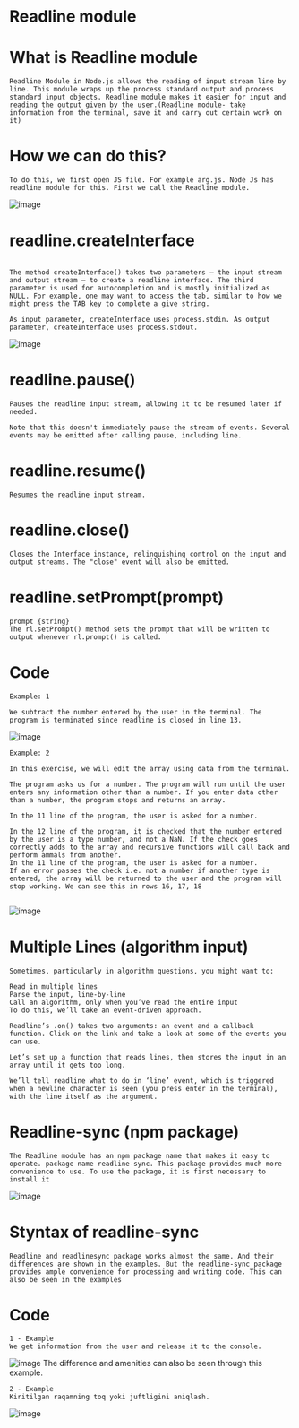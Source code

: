 # Readline module

# What is Readline module 

```
Readline Module in Node.js allows the reading of input stream line by line. This module wraps up the process standard output and process standard input objects. Readline module makes it easier for input and reading the output given by the user.(Readline module- take information from the terminal, save it and carry out certain work on it)
```

# How we can do this? 

```
To do this, we first open JS file. For example arg.js. Node Js has readline module for this. First we call the Readline module.

```

![image](https://user-images.githubusercontent.com/119097684/204079256-3892217f-1e67-4d05-80cf-01f551ab2a57.png)


# readline.createInterface

```

The method createInterface() takes two parameters – the input stream and output stream – to create a readline interface. The third parameter is used for autocompletion and is mostly initialized as NULL. For example, one may want to access the tab, similar to how we might press the TAB key to complete a give string.

As input parameter, createInterface uses process.stdin. As output parameter, createInterface uses process.stdout.

```

![image](https://user-images.githubusercontent.com/119097684/204077475-092755b6-6818-43ff-8edf-dafa038719e5.png)

# readline.pause()
```
Pauses the readline input stream, allowing it to be resumed later if needed.

Note that this doesn't immediately pause the stream of events. Several events may be emitted after calling pause, including line.
```

# readline.resume()
```
Resumes the readline input stream.
```

# readline.close()
```
Closes the Interface instance, relinquishing control on the input and output streams. The "close" event will also be emitted.
```

# readline.setPrompt(prompt)
```
prompt {string}
The rl.setPrompt() method sets the prompt that will be written to output whenever rl.prompt() is called.
```

# Code
```
Example: 1

We subtract the number entered by the user in the terminal. The program is terminated since readline is closed in line 13.

```
![image](https://user-images.githubusercontent.com/119097684/204081304-74630e7a-d12f-4e07-a639-809dcd0e6f9c.png)

```
Example: 2

In this exercise, we will edit the array using data from the terminal.

The program asks us for a number. The program will run until the user enters any information other than a number. If you enter data other than a number, the program stops and returns an array.

In the 11 line of the program, the user is asked for a number.

In the 12 line of the program, it is checked that the number entered by the user is a type number, and not a NaN. If the check goes correctly adds to the array and recursive functions will call back and perform ammals from another.
In the 11 line of the program, the user is asked for a number.
If an error passes the check i.e. not a number if another type is entered, the array will be returned to the user and the program will stop working. We can see this in rows 16, 17, 18


```
![image](https://user-images.githubusercontent.com/119097684/204220445-520cd7ba-31b6-4643-a513-4d6093f270cb.png)

# Multiple Lines (algorithm input)
```
Sometimes, particularly in algorithm questions, you might want to:

Read in multiple lines
Parse the input, line-by-line
Call an algorithm, only when you’ve read the entire input
To do this, we’ll take an event-driven approach.

Readline’s .on() takes two arguments: an event and a callback function. Click on the link and take a look at some of the events you can use.

Let’s set up a function that reads lines, then stores the input in an array until it gets too long.

We’ll tell readline what to do in ‘line’ event, which is triggered when a newline character is seen (you press enter in the terminal), with the line itself as the argument.
```
# Readline-sync (npm package)

```
The Readline module has an npm package name that makes it easy to operate. package name readline-sync. This package provides much more convenience to use. To use the package, it is first necessary to install it
```

![image](https://user-images.githubusercontent.com/119097684/204232546-3799c5cc-89ff-49fb-b04e-80125d650a00.png)

# Styntax of readline-sync

```
Readline and readlinesync package works almost the same. And their differences are shown in the examples. But the readline-sync package provides ample convenience for processing and writing code. This can also be seen in the examples
```
# Code

```
1 - Example
We get information from the user and release it to the console.
```
![image](https://user-images.githubusercontent.com/119097684/204237180-06f07dcc-3050-4c3c-a5e8-1c25a9963391.png)
The difference and amenities can also be seen through this example.

```
2 - Example
Kiritilgan raqamning toq yoki juftligini aniqlash.

```
![image](https://user-images.githubusercontent.com/119097684/204238763-277d3edf-a91f-4e18-b5ea-24b2952820ff.png)



